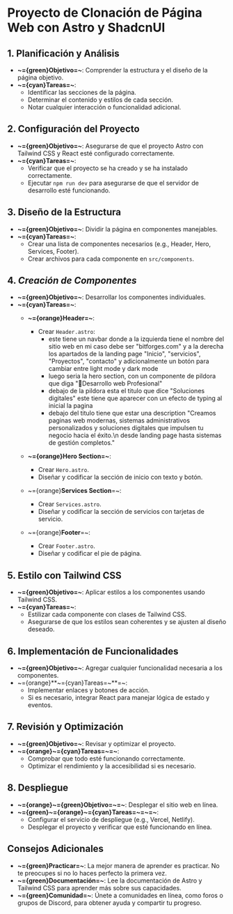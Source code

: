 # Proyecto de Clonación de Página Web con Astro y ShadcnUI

## 1. Planificación y Análisis
- **~={green}Objetivo=~**: Comprender la estructura y el diseño de la página objetivo.
- **~={cyan}Tareas=~**:
  - Identificar las secciones de la página.
  - Determinar el contenido y estilos de cada sección.
  - Notar cualquier interacción o funcionalidad adicional.

## 2. Configuración del Proyecto
- **~={green}Objetivo=~**: Asegurarse de que el proyecto Astro con Tailwind CSS y React esté configurado correctamente.
- **~={cyan}Tareas=~**:
  - Verificar que el proyecto se ha creado y se ha instalado correctamente.
  - Ejecutar `npm run dev` para asegurarse de que el servidor de desarrollo esté funcionando.

## 3. Diseño de la Estructura
- **~={green}Objetivo=~**: Dividir la página en componentes manejables.
- **~={cyan}Tareas=~**:
  - Crear una lista de componentes necesarios (e.g., Header, Hero, Services, Footer).
  - Crear archivos para cada componente en `src/components`.

## 4. *Creación de Componentes*
- **~={green}Objetivo=~**: Desarrollar los componentes individuales.
- **~={cyan}Tareas=~**:
  - **~={orange}Header=~**:
    - Crear `Header.astro`:
	    - este tiene un navbar donde a la izquierda tiene el nombre del sitio web en mi caso debe ser "bitforges.com" y a la derecha los apartados de la landing page "Inicio", "servicios", "Proyectos", "contacto" y adicionalmente un botón para cambiar entre light mode y dark mode
	    - luego seria la hero section, con un componente de pildora que diga "🥇Desarrollo web Profesional"
	    - debajo de la pildora esta el titulo que dice "Soluciones digitales" este tiene que aparecer con un efecto de typing al inicial la pagina 
	    - debajo del titulo tiene que estar una description "Creamos paginas web modernas, sistemas administrativos personalizados y soluciones digitales que impulsen tu negocio hacia el éxito.\n desde landing page hasta sistemas de gestión  completos." 
    
  - **~={orange}Hero Section=~**:
    - Crear `Hero.astro`.
    - Diseñar y codificar la sección de inicio con texto y botón.
  - ~={orange}**Services Section**=~:
    - Crear `Services.astro`.
    - Diseñar y codificar la sección de servicios con tarjetas de servicio.
  - ~={orange}**Footer**=~:
    - Crear `Footer.astro`.
    - Diseñar y codificar el pie de página.

## 5. Estilo con Tailwind CSS
- **~={green}Objetivo=~**: Aplicar estilos a los componentes usando Tailwind CSS.
- **~={cyan}Tareas=~**:
  - Estilizar cada componente con clases de Tailwind CSS.
  - Asegurarse de que los estilos sean coherentes y se ajusten al diseño deseado.

## 6. Implementación de Funcionalidades
- **~={green}Objetivo=~**: Agregar cualquier funcionalidad necesaria a los componentes.
- ~={orange}**~={cyan}Tareas=~**=~:
  - Implementar enlaces y botones de acción.
  - Si es necesario, integrar React para manejar lógica de estado y eventos.

## 7. Revisión y Optimización
- **~={green}Objetivo=~**: Revisar y optimizar el proyecto.
- **~={orange}~={cyan}Tareas=~=~**:
  - Comprobar que todo esté funcionando correctamente.
  - Optimizar el rendimiento y la accesibilidad si es necesario.

## 8. Despliegue
- **~={orange}~={green}Objetivo=~=~**: Desplegar el sitio web en línea.
- **~={green}~={orange}~={cyan}Tareas=~=~=~**:
  - Configurar el servicio de despliegue (e.g., Vercel, Netlify).
  - Desplegar el proyecto y verificar que esté funcionando en línea.

## Consejos Adicionales
- **~={green}Practicar=~**: La mejor manera de aprender es practicar. No te preocupes si no lo haces perfecto la primera vez.
- **~={green}Documentación=~**: Lee la documentación de Astro y Tailwind CSS para aprender más sobre sus capacidades.
- **~={green}Comunidad=~**: Únete a comunidades en línea, como foros o grupos de Discord, para obtener ayuda y compartir tu progreso.